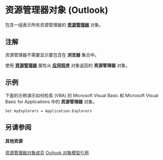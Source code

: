 
# 资源管理器对象 (Outlook)

包含一组表示所有资源管理器的 **[资源管理器](026591e5-049f-503a-4166-34e6dbc225fb.md)** 对象。


## 注解

资源管理器不需要显示要包含在 **浏览器** 集合中。

使用 **[资源管理器](bbbdbd6e-a238-8108-fbbd-5f7d7821aaa7.md)** 属性从 **[应用程序](797003e7-ecd1-eccb-eaaf-32d6ddde8348.md)** 对象返回的 **资源管理器** 对象。


## 示例

下面的示例演示如何检索 (VBA) 的 Microsoft Visual Basic 和 Microsoft Visual Basic for Applications 中的 **资源管理器** 对象。


```
Set myExplorers = Application.Explorers
```


## 另请参阅


#### 其他资源


[资源管理器对象成员](fcea707c-4a07-c375-b862-1cf15b31c07c.md)
[Outlook 对象模型引用](http://msdn.microsoft.com/library/73221b13-d8d8-99b8-3394-b95dbbfd5ddc%28Office.15%29.aspx)